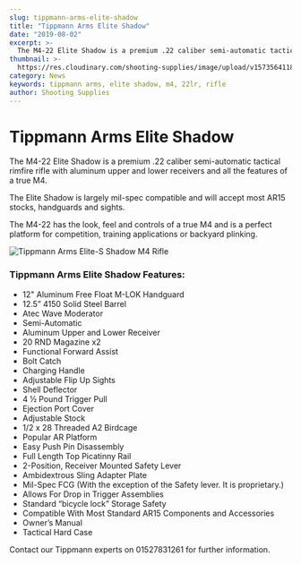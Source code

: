 ```yaml
---
slug: tippmann-arms-elite-shadow
title: "Tippmann Arms Elite Shadow"
date: "2019-08-02"
excerpt: >-
  The M4-22 Elite Shadow is a premium .22 caliber semi-automatic tactical rimfire rifle with aluminum upper and lower receivers and all the features of a true M4.
thumbnail: >-
  https://res.cloudinary.com/shooting-supplies/image/upload/v1573564118/Tippmann-Arms-Elite-S-Shadow-800x320_icol32_bni8ll-1_idowxq.jpg
category: News
keywords: tippmann arms, elite shadow, m4, 22lr, rifle
author: Shooting Supplies
---
```


# **Tippmann Arms Elite Shadow**

The M4-22 Elite Shadow is a premium .22 caliber semi-automatic tactical rimfire rifle with aluminum upper and lower receivers and all the features of a true M4.

The Elite Shadow is largely mil-spec compatible and will accept most AR15 stocks, handguards and sights.

The M4-22 has the look, feel and controls of a true M4 and is a perfect platform for competition, training applications or backyard plinking.

![Tippmann Arms Elite-S Shadow M4 Rifle](https://res.cloudinary.com/shooting-supplies/image/upload/v1573564118/Tippmann-Arms-Elite-S-Shadow-800x320_icol32_bni8ll-1_idowxq.jpg)

### Tippmann Arms Elite Shadow Features:

- 12" Aluminum Free Float M-LOK Handguard
- 12.5” 4150 Solid Steel Barrel
- Atec Wave Moderator
- Semi-Automatic
- Aluminum Upper and Lower Receiver
- 20 RND Magazine x2
- Functional Forward Assist
- Bolt Catch
- Charging Handle
- Adjustable Flip Up Sights
- Shell Deflector
- 4 ½ Pound Trigger Pull
- Ejection Port Cover
- Adjustable Stock
- 1/2 x 28 Threaded A2 Birdcage
- Popular AR Platform
- Easy Push Pin Disassembly
- Full Length Top Picatinny Rail
- 2-Position, Receiver Mounted Safety Lever
- Ambidextrous Sling Adapter Plate
- Mil-Spec FCG (With the exception of the Safety lever. It is proprietary.)
- Allows For Drop in Trigger Assemblies
- Standard “bicycle lock” Storage Safety
- Compatible With Most Standard AR15 Components and Accessories
- Owner’s Manual
- Tactical Hard Case

<p></p>

Contact our Tippmann experts on 01527831261 for further information.
